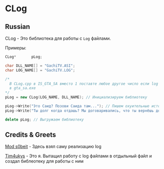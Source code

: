 # CLog

## Russian
CLog - Это библиотека для работы с `Log` файлами. 

Примеры:
```cpp
CLog*       pLog;

char DLL_NAME[] = "GachiTV.ASI";
char LOG_NAME[] = "GachiTV.LOG";

/*
  В CLog.cpp в IS_GTA_SA вместо 1 поставте любое другое число если log не используется
  в gta_sa.exe
*/
pLog = new CLog(LOG_NAME, DLL_NAME); // Инициализируем библиотеку  

pLog->Write("Это Саид? Позови Саида там..."); // Пишем охуительные истории...
pLog->Write("Ты долг когда отдашь? Мы договаривались, что ты вернёшь долг у Отеля..."); 

delete pLog; // Выгружаем библиотеку
```

## Credits & Greets
[Mod s0beit](https://github.com/BlastHackNet/mod_s0beit_sa-1) - Здесь взял саму реализацию log

[Tim4ukys](vk.com/tim4ukys) - Это я. Вытащил работу с log файлами в отдыльный файл и создал библеотеку
для работы с ним
